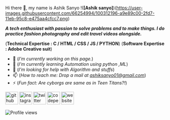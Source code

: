  Hi there 👋, my name is Ashik Sanyo
!(**[Ashik sanyo]**)(https://user-images.githubusercontent.com/66254994/100312196-a9e89c00-2fd7-11eb-95c8-e475aa4cfcc7.png)

***A tech enthusiast with passion to solve problems and to make things.
I do practice fashion photography and edit travel videos alongside.***

(**Technical Expertise : C / HTML / CSS / JS / PYTHON**)
(**Software Expertise  : Adobe Creative suit**)


- 🔭 (*I’m currently working on this page.*)
- 🌱 (*I’m currently learning Automation using python ,ML*)
- 🤔 (*I’m looking for help with Algorithm and stuffs*)
- 📫 (*How to reach me: Drop a mail at ashiksanyo01@gmail.com*)
- ⚡ (*Fun fact: Are cyborgs are same as in Teen Titans?!*)


[<img src='https://cdn.jsdelivr.net/npm/simple-icons@3.0.1/icons/github.svg' alt='github' height='40'>](https://github.com/ashiksanyo10)  [<img src='https://cdn.jsdelivr.net/npm/simple-icons@3.0.1/icons/instagram.svg' alt='instagram' height='40'>](https://www.instagram.com/sanyo.jpeg/)  [<img src='https://cdn.jsdelivr.net/npm/simple-icons@3.0.1/icons/twitter.svg' alt='twitter' height='40'>](https://twitter.com/@ashsanyo)  [<img src='https://cdn.jsdelivr.net/npm/simple-icons@3.0.1/icons/codepen.svg' alt='codepen' height='40'>](https://codepen.io/@ashsanyo)  [<img src='https://cdn.jsdelivr.net/npm/simple-icons@3.0.1/icons/icloud.svg' alt='website' height='40'>](https://ashiksanyo.netlify.app/)  

![Profile views](https://gpvc.arturio.dev/ashiksanyo10)  
